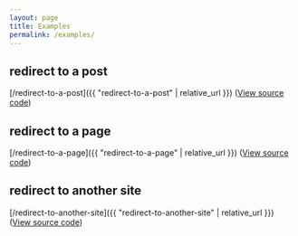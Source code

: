 ```yaml
---
layout: page
title: Examples
permalink: /examples/
---
```


## redirect to a post

[/redirect-to-a-post]({{ "redirect-to-a-post" | relative_url }}) ([View source code](https://github.com/jekylltools/jekyll-redirect-layout/blob/gh-pages/_redirects/redirect-to-a-post.html))

## redirect to a page

[/redirect-to-a-page]({{ "redirect-to-a-page" | relative_url }}) ([View source code](https://github.com/jekylltools/jekyll-redirect-layout/blob/gh-pages/_redirects/redirect-to-a-page.html))

## redirect to another site

[/redirect-to-another-site]({{ "redirect-to-another-site" | relative_url }}) ([View source code](https://github.com/jekylltools/jekyll-redirect-layout/blob/gh-pages/_redirects/redirect-to-another-site.html))

